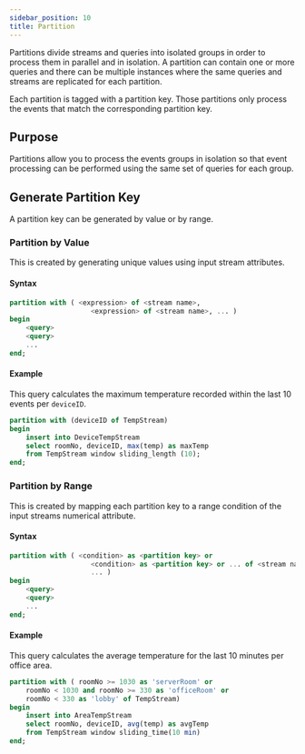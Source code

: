 ```yaml
---
sidebar_position: 10
title: Partition
---
```


Partitions divide streams and queries into isolated groups in order to process them in parallel and in isolation. A partition can contain one or more queries and there can be multiple instances where the same queries and streams are replicated for each partition.

Each partition is tagged with a partition key. Those partitions only process the events that match the corresponding partition key.

## Purpose

Partitions allow you to process the events groups in isolation so that event processing can be performed using the same set of queries for each group.

## Generate Partition Key

A partition key can be generated by value or by range.

### Partition by Value

This is created by generating unique values using input stream attributes.

#### Syntax

```sql
partition with ( <expression> of <stream name>,
                    <expression> of <stream name>, ... )
begin
    <query>
    <query>
    ...
end;
```

#### Example

This query calculates the maximum temperature recorded within the last 10 events per `deviceID`.

```sql
partition with (deviceID of TempStream)
begin
    insert into DeviceTempStream
    select roomNo, deviceID, max(temp) as maxTemp
    from TempStream window sliding_length (10);
end;
```

### Partition by Range

This is created by mapping each partition key to a range condition of the input streams numerical attribute.

#### Syntax

```sql
partition with ( <condition> as <partition key> or
                    <condition> as <partition key> or ... of <stream name>,
                    ... )
begin
    <query>
    <query>
    ...
end;
```

#### Example

This query calculates the average temperature for the last 10 minutes per office area.

```sql
partition with ( roomNo >= 1030 as 'serverRoom' or
    roomNo < 1030 and roomNo >= 330 as 'officeRoom' or
    roomNo < 330 as 'lobby' of TempStream)
begin
    insert into AreaTempStream
    select roomNo, deviceID, avg(temp) as avgTemp
    from TempStream window sliding_time(10 min)
end;
```  
